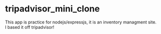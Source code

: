 # tripadvisor_mini_clone

This app is practice for nodejs/expressjs, it is an inventory managment site. I based it off tripadvisor!
